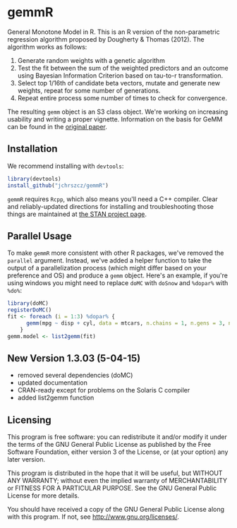 gemmR
=====

General Monotone Model in R. This is an R version of the non-parametric regression algorithm proposed by Dougherty & Thomas (2012). The algorithm works as follows:

1. Generate random weights with a genetic algorithm
2. Test the fit between the sum of the weighted predictors and an outcome using Bayesian Information Criterion based on tau-to-r transformation.
3. Select top 1/16th of candidate beta vectors, mutate and generate new weights, repeat for some number of generations.
4. Repeat entire process some number of times to check for convergence.

The resulting `gemm` object is an S3 class object. We're working on increasing usability and writing a proper vignette. Information on the basis for GeMM can be found in the [original paper](http://www.bsos.umd.edu/psyc/dougherty/pdf%20articles/DoughertyThomas2012Rev.pdf).

Installation
-----

We recommend installing with `devtools`:


```r
library(devtools)
install_github("jchrszcz/gemmR")
```

`gemmR` requires `Rcpp`, which also means you'll need a C++ compiler. Clear and reliably-updated directions for installing and troubleshooting those things are maintained at [the STAN project page](https://github.com/stan-dev/rstan/wiki/RStan-Getting-Started#prerequisites).

Parallel Usage
------

To make `gemmR` more consistent with other R packages, we've removed the `parallel` argument.
Instead, we've added a helper function to take the output of a parallelization process (which might differ based on your preference and OS) and produce a `gemm` object.
Here's an example, if you're using windows you might need to replace `doMC` with `doSnow` and `%dopar%` with `%do%`:


```r
library(doMC)
registerDoMC()
fit <- foreach (i = 1:3) %dopar% {
      gemm(mpg ~ disp + cyl, data = mtcars, n.chains = 1, n.gens = 3, n.beta = 200)
    }
gemm.model <- list2gemm(fit)
```

New Version 1.3.03 (5-04-15)
------

* removed several dependencies (doMC)
* updated documentation
* CRAN-ready except for problems on the Solaris C compiler
* added list2gemm function


Licensing
-----

This program is free software: you can redistribute it and/or modify it under the terms of the GNU General Public License as published by the Free Software Foundation, either version 3 of the License, or (at your option) any later version.

This program is distributed in the hope that it will be useful, but WITHOUT ANY WARRANTY; without even the implied warranty of MERCHANTABILITY or FITNESS FOR A PARTICULAR PURPOSE.  See the GNU General Public License for more details.

You should have received a copy of the GNU General Public License along with this program.  If not, see <http://www.gnu.org/licenses/>.
